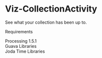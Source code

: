 Viz-CollectionActivity
======================
See what your collection has been up to.

Requirements

Processing 1.5.1<br />
Guava Libraries<br />
Joda Time Libraries<br />
